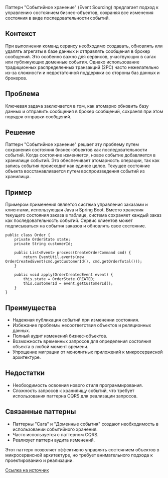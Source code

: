 Паттерн "Событийное хранение" (Event Sourcing) предлагает подход к управлению состоянием бизнес-объектов, сохраняя все изменения состояния в виде последовательности событий.

## Контекст

При выполнении команд сервису необходимо создавать, обновлять или удалять агрегаты в базе данных и отправлять сообщения в брокер сообщений. Это особенно важно для сервисов, участвующих в сагах или публикующих доменные события. Однако использование традиционных распределенных транзакций (2PC) часто нежелательно из-за сложности и недостаточной поддержки со стороны баз данных и брокеров.

## Проблема

Ключевая задача заключается в том, как атомарно обновить базу данных и отправить сообщения в брокер сообщений, сохраняя при этом порядок отправки сообщений.

## Решение

Паттерн "Событийное хранение" решает эту проблему путем сохранения состояния бизнес-объектов как последовательности событий. Когда состояние изменяется, новое событие добавляется в хранилище событий. Это обеспечивает атомарность операции, так как запись события происходит как единое целое. Текущее состояние объекта восстанавливается путем воспроизведения событий из хранилища.

## Пример

Примером применения является система управления заказами и клиентами, использующая Java и Spring Boot. Вместо хранения текущего состояния заказа в таблице, система сохраняет каждый заказ как последовательность событий. Сервис клиентов может подписываться на события заказов и обновлять свое состояние.

```
public class Order {
	private OrderState state;
	private String customerId;
	
	public List<Event> process(CreateOrderCommand cmd) {
		return EventUtil.events(new OrderCreatedEvent(cmd.getCustomerId(), cmd.getOrderTotal()));
	}
	
	public void apply(OrderCreatedEvent event) {
		this.state = OrderState.CREATED;
		this.customerId = event.getCustomerId();
	}
}
```

## Преимущества

- Надежная публикация событий при изменении состояния.
- Избежание проблемы несоответствия объектов и реляционных данных.
- Полный аудит изменений бизнес-объектов.
- Возможность временных запросов для определения состояния объекта в любой момент времени.
- Упрощение миграции от монолитных приложений к микросервисной архитектуре.

## Недостатки

- Необходимость освоения нового стиля программирования.
- Сложность запросов к хранилищу событий, что требует использования паттерна CQRS для реализации запросов.

## Связанные паттерны

- Паттерны "Сага" и "Доменные события" создают необходимость в использовании событийного хранения.
- Часто используется с паттерном CQRS.
- Реализует паттерн аудита изменений.

Этот паттерн позволяет эффективно управлять состоянием объектов в микросервисной архитектуре, но требует внимательного подхода к проектированию и реализации.

[Ссылка на источник](https://microservices.io/patterns/data/event-sourcing.html)